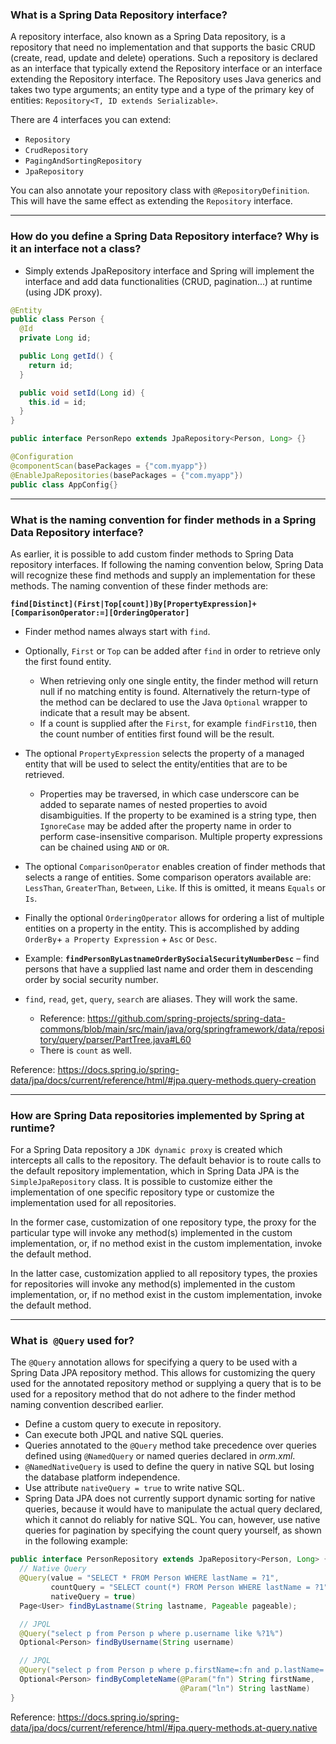 
### What is a Spring Data Repository interface?

A repository interface, also known as a Spring Data repository, is a repository that need no implementation and that supports the basic CRUD (create, read, update and delete) operations. Such a repository is declared as an interface that typically extend the Repository interface or an interface extending the Repository interface. The Repository uses Java generics and takes two type arguments; an entity type and a type of the primary key of entities: `Repository<T, ID extends Serializable>`.

There are 4 interfaces you can extend:

- `Repository`
- `CrudRepository`
- `PagingAndSortingRepository`
- `JpaRepository`

You can also annotate your repository class with `@RepositoryDefinition`. This will have the same effect as extending the `Repository` interface.

----------

### How do you define a Spring Data Repository interface? Why is it an interface not a class?

- Simply extends JpaRepository interface and Spring will implement the interface and add data functionalities (CRUD, pagination...) at runtime (using JDK proxy).


``` java
@Entity
public class Person {
  @Id
  private Long id;

  public Long getId() {
    return id;
  }

  public void setId(Long id) {
    this.id = id;
  }
}

public interface PersonRepo extends JpaRepository<Person, Long> {}

@Configuration
@componentScan(basePackages = {"com.myapp"})
@EnableJpaRepositories(basePackages = {"com.myapp"})
public class AppConfig{}
```

----------

### What is the naming convention for finder methods in a Spring Data Repository interface?

As earlier, it is possible to add custom finder methods to Spring Data repository interfaces. If following the naming convention below, Spring Data will recognize these find methods and supply an implementation for these methods. The naming convention of these finder methods are:

**`find[Distinct](First|Top[count])By[PropertyExpression]+[ComparisonOperator:=][OrderingOperator]`**

- Finder method names always start with `find`.

- Optionally, `First` or `Top` can be added after `find` in order to retrieve only the first found entity. 
  - When retrieving only one single entity, the finder method will return null if no matching entity is found. Alternatively the return-type of the method can be declared to use the Java `Optional` wrapper to indicate that a result may be absent.
  - If a count is supplied after the `First`, for example `findFirst10`, then the count number of entities first found will be the result.
  
- The optional `PropertyExpression` selects the property of a managed entity that will be used to select the entity/entities that are to be retrieved.
  - Properties may be traversed, in which case underscore can be added to separate names of nested properties to avoid disambiguities. If the property to be examined is a string type, then `IgnoreCase` may be added after the property name in order to perform case-insensitive comparison. Multiple property expressions can be chained using `AND` or `OR`.
  
- The optional `ComparisonOperator` enables creation of finder methods that selects a range of entities. Some comparison operators available are: `LessThan`, `GreaterThan`, `Between`, `Like`. If this is omitted, it means `Equals` or `Is`.

- Finally the optional `OrderingOperator` allows for ordering a list of multiple entities on a property in the entity. This is accomplished by adding `OrderBy`+ `a Property Expression` + `Asc` or `Desc`.

- Example: **`findPersonByLastnameOrderBySocialSecurityNumberDesc`** – find persons that have a supplied last name and order them in descending order by social security number.

- `find`, `read`, `get`, `query`, `search`  are aliases. They will work the same.
  - Reference: https://github.com/spring-projects/spring-data-commons/blob/main/src/main/java/org/springframework/data/repository/query/parser/PartTree.java#L60
  - There is `count` as well.

Reference: https://docs.spring.io/spring-data/jpa/docs/current/reference/html/#jpa.query-methods.query-creation

----------

### How are Spring Data repositories implemented by Spring at runtime?

For a Spring Data repository a `JDK dynamic proxy` is created which intercepts all calls to the repository. The default behavior is to route calls to the default repository implementation, which in Spring Data JPA is the `SimpleJpaRepository` class. It is possible to customize either the implementation of one specific repository type or customize the implementation used for all repositories.

In the former case, customization of one repository type, the proxy for the particular type will invoke any method(s) implemented in the custom implementation, or, if no method exist in the custom implementation, invoke the default method. 

In the latter case, customization applied to all repository types, the proxies for repositories will invoke any method(s) implemented in the custom implementation, or, if no method exist in the custom implementation, invoke the default method.

----------

### What is` @Query` used for?

The `@Query` annotation allows for specifying a query to be used with a Spring Data JPA repository method. This allows for customizing the query used for the annotated repository method or supplying a query that is to be used for a repository method that do not adhere to the finder method naming convention described earlier.

- Define a custom query to execute in repository.
- Can execute both JPQL and native SQL queries.
- Queries annotated to the `@Query` method take precedence over queries defined using `@NamedQuery` or named queries declared in _orm.xml_.
- `@NamedNativeQuery` is used to define the query in native SQL but losing the database platform independence.
- Use attribute `nativeQuery = true` to write native SQL.
- Spring Data JPA does not currently support dynamic sorting for native queries, because it would have to manipulate the actual query declared, which it cannot do reliably for native SQL. You can, however, use native queries for pagination by specifying the count query yourself, as shown in the following example:

``` java
public interface PersonRepository extends JpaRepository<Person, Long> {
  // Native Query
  @Query(value = "SELECT * FROM Person WHERE lastName = ?1",
         countQuery = "SELECT count(*) FROM Person WHERE lastName = ?1",
         nativeQuery = true)
  Page<User> findByLastname(String lastname, Pageable pageable);

  // JPQL
  @Query("select p from Person p where p.username like %?1%")
  Optional<Person> findByUsername(String username)

  // JPQL
  @Query("select p from Person p where p.firstName=:fn and p.lastName=:ln")
  Optional<Person> findByCompleteName(@Param("fn") String firstName,
                                      @Param("ln") String lastName)
}
```

Reference: https://docs.spring.io/spring-data/jpa/docs/current/reference/html/#jpa.query-methods.at-query.native
